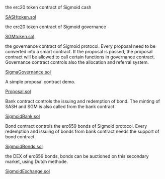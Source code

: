

the erc20 token contract of Sigmoid cash

[SASHtoken.sol](https://github.com/Sigmoid-Protocol/Sigmoid-main/blob/main/contracts/SASHtoken.sol)



the erc20 token contract of Sigmoid governance 

[SGMtoken.sol](https://github.com/Sigmoid-Protocol/Sigmoid-main/blob/main/contracts/SGMtoken.sol)



the governance contract of Sigmoid protocol. Every proposal need  to be converted into a smart contract. If the proposal is passed, the proposal contract will be allowed to call certain functions in governance contract. Governance contract controls also the allocation and referral system.

[SigmaGovernance.sol](https://github.com/Sigmoid-Protocol/Sigmoid-main/blob/main/contracts/SigmaGovernance.sol)



A simple proposal contract demo.

[Proposal.sol](https://github.com/Sigmoid-Protocol/Sigmoid-main/blob/main/contracts/Proposal.sol)



Bank contract controls the issuing and redemption of bond. The minting of SASH and SGM is also called from the bank contract.

[SigmoidBank.sol](https://github.com/Sigmoid-Protocol/Sigmoid-main/blob/main/contracts/SigmoidBank.sol)



Bond contract controls the erc659 bonds of Sigmoid protocol. Every redemption and issuing of bonds from bank contract needs the support of bond contract. 

[SigmoidBonds.sol](https://github.com/Sigmoid-Protocol/Sigmoid-main/blob/main/contracts/SigmoidBonds.sol)



the DEX of erc659 bonds, bonds can be auctioned on this secondary market, using Dutch methode.

[SigmoidExchange.sol](https://github.com/Sigmoid-Protocol/Sigmoid-main/blob/main/contracts/SigmoidExchange.sol)





